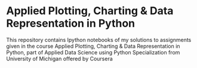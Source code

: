 # Applied Plotting, Charting & Data Representation in Python
This repository contains Ipython notebooks of my solutions to assignments given in the course Applied Plotting, Charting & Data Representation in Python, part of Applied Data Science using Python Specialization from University of Michigan offered by Coursera
